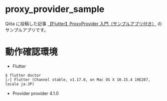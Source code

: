 # proxy_provider_sample

Qiita に投稿した記事 [【Flutter】ProxyProvider 入門（サンプルアプリ付き）](https://qiita.com/chooyan_eng/items/9a16f6e54c13cb72a04e) のサンプルアプリです。

# 動作確認環境

* Flutter

```
$ flutter doctor
[✓] Flutter (Channel stable, v1.17.0, on Mac OS X 10.15.4 19E287, locale ja-JP)
```

* Provider
provider 4.1.0